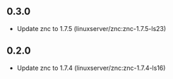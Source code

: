 ## 0.3.0

 - Update znc to 1.7.5 (linuxserver/znc:znc-1.7.5-ls23)

## 0.2.0

 - Update znc to 1.7.4 (linuxserver/znc:znc-1.7.4-ls16)